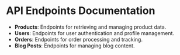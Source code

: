 # API Endpoints Documentation

- **Products**: Endpoints for retrieving and managing product data.
- **Users**: Endpoints for user authentication and profile management.
- **Orders**: Endpoints for order processing and tracking.
- **Blog Posts**: Endpoints for managing blog content.
